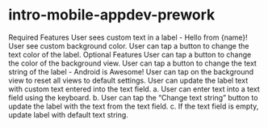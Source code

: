 # intro-mobile-appdev-prework
Required Features
  User sees custom text in a label - Hello from {name}!
  User see custom background color.
  User can tap a button to change the text color of the label.
Optional Features
  User can tap a button to change the color of the background view.
  User can tap a button to change the text string of the label - Android is Awesome!
  User can tap on the background view to reset all views to default settings.
  User can update the label text with custom text entered into the text field.
    a. User can enter text into a text field using the keyboard.
    b. User can tap the “Change text string” button to update the label with the text from the text field.
    c. If the text field is empty, update label with default text string.
